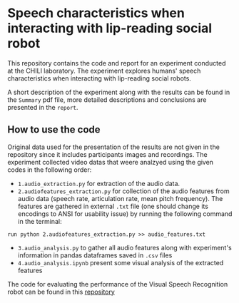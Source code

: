 # Speech characteristics when interacting with lip-reading social robot

This repository contains the code and report for an experiment conducted at the CHILI laboratory. The experiment explores humans' speech characteristics when interacting with lip-reading social robots.

A short description of the experiment along with the results can be found in the `Summary` pdf file, more detailed descriptions and conclusions are presented in the `report`.


## How to use the code
Original data used for the presentation of the results are not given in the repository since it includes participants images and recordings.
The experiment collected video datas that weere analzyed using the given codes in the following order:
* `1.audio_extraction.py` for extraction of the audio data.
* `2.audiofeatures_extraction.py` for collection of the audio features from audio data (speech rate, articulation rate, mean pitch frequency). The features are gathered in external `.txt` file (one should change its encodings to ANSI for usability issue) by running the following command in the terminal:
```
run python 2.audiofeatures_extraction.py >> audio_features.txt
```
* `3.audio_analysis.py` to gather all audio features along with experiment's information in pandas dataframes saved in `.csv` files
* `4.audio_analysis.ipynb` present some visual analysis of the extracted features

The code for evaluating the performance of the Visual Speech Recognition robot can be found in this [repository](https://github.com/CHILIpReading)

